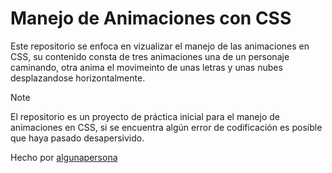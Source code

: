 # Manejo de Animaciones con CSS

Este repositorio se enfoca en vizualizar el manejo de las animaciones en CSS, su contenido consta de tres animaciones una de un personaje caminando, otra anima el movimeinto de unas letras y unas nubes desplazandose horizontalmente.

> [!NOTE]
>El repositorio es un proyecto de práctica inicial para el manejo de animaciones en CSS, si se encuentra algún error de codificación es posible que haya pasado desapersivido.

Hecho por [algunapersona](125094214+WilmerGelves@users.noreply.github.com.)
